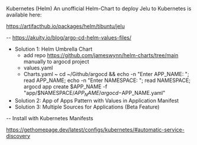 Kubernetes (Helm)
An unofficial Helm-Chart to deploy Jelu to Kubernetes is available here:

https://artifacthub.io/packages/helm/tibuntu/jelu

-- https://akuity.io/blog/argo-cd-helm-values-files/


- Solution 1: Helm Umbrella Chart
  - add repo https://github.com/jameswynn/helm-charts/tree/main manually to argocd project
  - values.yaml
  - Charts.yaml
  ~ cd ~/Github/argocd && echo -n "Enter APP_NAME: "; read APP_NAME; echo -n "Enter NAMESPACE: "; read NAMESPACE; argocd app create $APP_NAME -f "app/$NAMESPACE/$APP_NAME/argocd-$APP_NAME.yaml"
- Solution 2: App of Apps Pattern with Values in Application Manifest
- Solution 3: Multiple Sources for Applications (Beta Feature)


-- Install with Kubernetes Manifests

https://gethomepage.dev/latest/configs/kubernetes/#automatic-service-discovery




